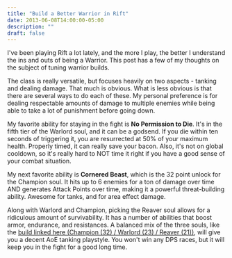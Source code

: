 ```yaml
---
title: "Build a Better Warrior in Rift"
date: 2013-06-08T14:00:00-05:00
description: ""
draft: false
---
```

I've been playing Rift a lot lately, and the more I play, the better I
understand the ins and outs of being a Warrior. This post has a few of
my thoughts on the subject of tuning warrior builds.

The class is really versatile, but focuses heavily on two aspects -
tanking and dealing damage. That much is obvious. What is less obvious
is that there are several ways to do each of these. My personal
preference is for dealing respectable amounts of damage to multiple
enemies while being able to take a lot of punishment before going down.

My favorite ability for staying in the fight is **No Permission to
Die**. It's in the fifth tier of the Warlord soul, and it can be a
godsend. If you die within ten seconds of triggering it, you are
resurrected at 50% of your maximum health. Properly timed, it can really
save your bacon. Also, it's not on global cooldown, so it's really
hard to NOT time it right if you have a good sense of your combat
situation.

My next favorite ability is **Cornered Beast**, which is the 32 point
unlock for the Champion soul. It hits up to 6 enemies for a ton of
damage over time AND generates Attack Points over time, making it a
powerful threat-building ability. Awesome for tanks, and for area effect
damage.

Along with Warlord and Champion, picking the Reaver soul allows for a
ridiculous amount of survivability. It has a number of abilities that
boost armor, endurance, and resistances. A balanced mix of the three
souls, like the [build linked here (Champion (32) / Warlord (23) /
Reaver
(21))](http://rift.magelo.com/en/stc/zzkBLlckIkrhz00zvl0V0ocMzzvlz0Vhzo),
will give you a decent AoE tanking playstyle. You won't win any DPS
races, but it will keep you in the fight for a good long time.